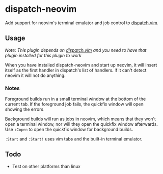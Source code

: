# dispatch-neovim

Add support for neovim's terminal emulator and job control to
[dispatch.vim][dispatch].

## Usage

_Note: This plugin depends on [dispatch.vim][dispatch] and you need to have that
plugin installed for this plugin to work_

When you have installed dispatch-neovim and start up neovim, it will insert
itself as the first handler in dispatch's list of handlers. If it can't detect
neovim it will not do anything.

### Notes

Foreground builds run in a small terminal window at the bottom of the current
tab. If the foreground job fails, the quickfix window will open showing the
errors.

Background builds will run as jobs in neovim, which means that they won't open a
terminal window, nor will they open the quickfix window afterwards. Use `:Copen`
to open the quickfix window for background builds.

`:Start` and `:Start!` uses vim tabs and the built-in terminal emulator.

## Todo

* Test on other platforms than linux

[dispatch]: https://github.com/tpope/vim-dispatch

